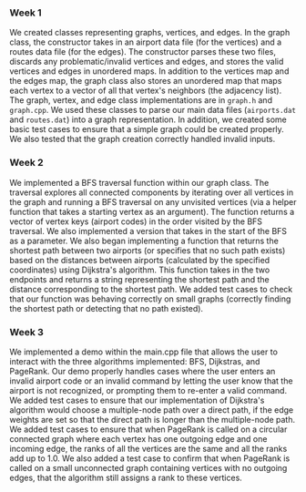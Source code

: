### Week 1

We created classes representing graphs, vertices, and edges. In the graph class, the constructor takes in an airport data file (for the vertices) and a routes data file (for the edges). The constructor parses these two files, discards any problematic/invalid vertices and edges, and stores the valid vertices and edges in unordered maps. In addition to the vertices map and the edges map, the graph class also stores an unordered map that maps each vertex to a vector of all that vertex's neighbors (the adjacency list). The graph, vertex, and edge class implementations are in `graph.h` and `graph.cpp`. We used these classes to parse our main data files (`airports.dat` and `routes.dat`) into a graph representation. In addition, we created some basic test cases to ensure that a simple graph could be created properly. We also tested that the graph creation correctly handled invalid inputs.

### Week 2

We implemented a BFS traversal function within our graph class. The traversal explores all connected components by iterating over all vertices in the graph and running a BFS traversal on any unvisited vertices (via a helper function that takes a starting vertex as an argument). The function returns a vector of vertex keys (airport codes) in the order visited by the BFS traversal. We also implemented a version that takes in the start of the BFS as a parameter. We also began implementing a function that returns the shortest path between two airports (or specifies that no such path exists) based on the distances between airports (calculated by the specified coordinates) using Dijkstra's algorithm. This function takes in the two endpoints and returns a string representing the shortest path and the distance corresponding to the shortest path. We added test cases to check that our function was behaving correctly on small graphs (correctly finding the shortest path or detecting that no path existed).

### Week 3

We implemented a demo within the main.cpp file that allows the user to interact with the three algorithms implemented: BFS, Dijkstras, and PageRank. Our demo properly handles cases where the user enters an invalid airport code or an invalid command by letting the user know that the airport is not recognized, or prompting them to re-enter a valid command. We added test cases to ensure that our implementation of Dijkstra's algorithm would choose a multiple-node path over a direct path, if the edge weights are set so that the direct path is longer than the multiple-node path. We added test cases to ensure that when PageRank is called on a circular connected graph where each vertex has one outgoing edge and one incoming edge, the ranks of all the vertices are the same and all the ranks add up to 1.0. We also added a test case to confirm that when PageRank is called on a small unconnected graph containing vertices with no outgoing edges, that the algorithm still assigns a rank to these vertices. 